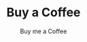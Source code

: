 ---
title: Buy a Coffee
subtitle: Buy me a Coffee
description: A perfect coffee in the morning absolutely makes my day. Buy me a small one for a good start or a big one to keep going all day!
name: Buy me a Coffee
sku: Coffee
image: /build/cart/covers/coffee-320.jpg
price: 2.50
sizes:
  - tall
  - grande
  - venti
styles:
  - name: Black
    color: '#000000'
    image: /build/cart/covers/coffee-320.jpg
stock: 10
id: coffee
folder: _products
loc: "/coffee"
desc: Buy me a Coffee
private: false
github_editme_path: donaldboulton/DWB/blob/gh-pages/_products/coffee.md
---